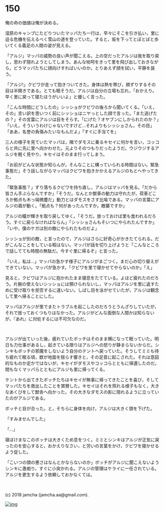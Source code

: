 # 150

俺の命の価値は俺が決める。  

湿原のキャンプにたどりついたマッパたち一行は，早々にそこを引き払い，里に迫る危機を伝えるべく雪山の道を登っていた。すると，坂を下ってとぼとぼと歩いてくる義足の人間の姿が見える。  

「アルジ」マッパの威勢の良い声が聞こえる。上の空だったアルジは我を取り戻し，思わず隠れようとしてしまう。あんな啖呵をきって里を飛び出しておきながら，どうマッパたちに顔向けすればいいのか。とりあえず顔を拭い，平静を装う。  

「アルジ!」クビワが走って抱きついてきた。身体は熱を帯び，頬ずりするその目は半開きである。とても眠そうだ。アルジは自分の立場も忘れ，「おかえり。早く里に戻って寝たほうがいいよ」と優しく言った。  

「こんな時間にどうしたの」シッショがクビワの後ろから聞いてくる。「いえ，その」言い訳を思いつく前にシッショはニヤっとした顔で言った。「また逃げたの？」その言葉にアルジは目をそらす。「にげた？オヤブンにしかられたのか？」「いえ，そういうわけじゃないですけど…それよりもシッショさん，その目」「ああ，名誉の負傷みたいなもんだよ」「すぐに手当てを」  

三人の様子を見ていたマッパは，隣でダモスに乗るキセイに何かを言い，コッコらと共に先に里へ向かわせた。元よりそのつもりだったようだ。ウジウジするアルジを軽く見やり，キセイはそのまま行ってしまう。  

「お前がどんな状態か知らんが，そんなことに構っていられる時間はない。緊急事態だ」そう話しながらマッパはクビワを抱きかかえるアルジのもとへやってきた。  

「緊急事態？」ずり落ちるクビワを持ち直し，アルジはマッパを見る。「だから皆さん手ぶらなんですか」「そうだ。なんとか獣車の動力は守れたが，荷車どころか拠点も木っ端微塵だ」動力とはダモスをさす比喩である。マッパの言葉にアルジの眉が動く。「拠点も？何があったんですか。敵襲ですか」  

アルジの瞳が輝きを取り戻してゆく。「そうだ。放っておけば里も食われるだろう。すぐに戻らなければならん」「シッショさんもそいつにやられたんですか」「いや，僕のケガは別の敵にやられたものだよ」  

シッショが別の敵，と言ったので，アルジはさらに好奇心がかきたてられる。だがこんなことをしている暇はない。マッパが話を切り上げようと「こんなところで話してても時間の無駄だ。今すぐ里に帰るぞ」と言った。  

「いえ，私は…」マッパの急かす様子にアルジがまごつく。まだ心の切り替えができていない。マッパが急かす。「クビワを里で寝かせてやらないのか」「え」  

見ると，クビワはアルジに抱かれたまま寝息をたてている。よほど疲れたのだろう。片腕の使えないシッショには預けられないし，マッパはアルジを里に返すために受け取りを拒否するに違いない。しばし目を泳がせていたが，アルジは観念して里へ帰ることにした。  

マッパはアルジが里でまたトラブルを起こしたのだろうとうんざりしていたが，それで放っておくつもりはなかった。アルジがどんな面倒な人間かは知らないが，『あれ』に対処するには不可欠なのだ。  

<br>  

アルジが出ていった後，疲れていたボッチはそのまま横になって眠っていた。明日も力仕事があるし，起きている限りはアルジへの怒りが静まらないからだ。シンキもボッチの邪魔をしないよう自分のテントへ戻っていた。そうしてミミも待ち疲れて眠る頃，獣が地面を揺らす響きと，その足音に起こされた。それは意図的なものか定かではないが，キセイがダモスやコッコらとともに帰還したのだ。間もなくマッパらとともにアルジも里に帰ってくる。  

テントから出てきたボッチたちはキセイが無事に帰ってきたことを喜び，そしてマッパたちを救出したことを賞賛した。キセイはそれを照れる様子もなく，大きなあくびをして獣舎へ向かった。その大きなダモスの影に隠れるように立っていたのがアルジである。  

ボッチと目が合った。と，そちらに身体を向け，アルジは大きく頭を下げた。  

「すみませんでした」  

「…」  

寝ぼけまなこのボッチは大きくため息をつく。ミミとシンキはアルジが正気に戻ったのを安心すると，おかえりなさい，と労いの言葉をかけ，クビワを寝かせるよう促した。  

「こいつの頭の悪さはなんとかならないのか」ボッチがアルジに聞こえないようシンキに愚痴り，すぐに小突かれる。アルジの管理はケライに一任されている。アルジを更生するよう依頼しておかなくては。  

<br>  
<br>  
(c) 2018 jamcha (jamcha.aa@gmail.com).  

[![img](http://i.creativecommons.org/l/by-nc-sa/4.0/88x31.png)](http://creativecommons.org/licenses/by-nc-sa/4.0/deed)